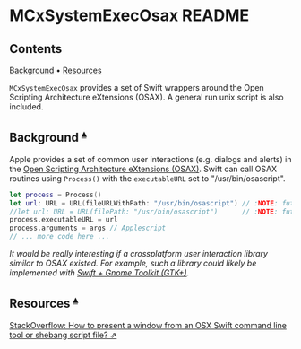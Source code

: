 # MCxSystemExecOsax README

## Contents <a id="contents"></a>
[Background](#Background) •
[Resources](#resources-)

`MCxSystemExecOsax` provides a set of Swift wrappers around the Open Scripting Architecture eXtensions (OSAX).  A general run unix script is also included.

## Background <a id="Background"></a><sup>[▴](#contents)</sup>

Apple provides a set of common user interactions (e.g. dialogs and alerts) in the [Open Scripting Architecture eXtensions (OSAX)](https://en.wikipedia.org/wiki/AppleScript#Open_Scripting_Architecture).  Swift can call OSAX routines using `Process()` with the `executableURL` set to "/usr/bin/osascript". 

``` swift
let process = Process()
let url: URL = URL(fileURLWithPath: "/usr/bin/osascript") // :NOTE: future deprecated
//let url: URL = URL(filePath: "/usr/bin/osascript")      // :NOTE: future
process.executableURL = url
process.arguments = args // Applescript
// ... more code here ...
```

_It would be really interesting if a crossplatform user interaction library similar to OSAX existed. For example, such a library could likely be implemented with [Swift + Gnome Toolkit (GTK+)](https://github.com/search?utf8=✓&q=swift+gtk)._ 

## Resources <a id="resources-"></a><sup>[▴](#contents)</sup>

[StackOverflow: How to present a window from an OSX Swift command line tool or shebang script file? ⇗](https://stackoverflow.com/questions/34715691/how-to-present-a-window-from-an-osx-swift-command-line-tool-or-shebang-script-fi?noredirect=1#comment84882697_34715691)
